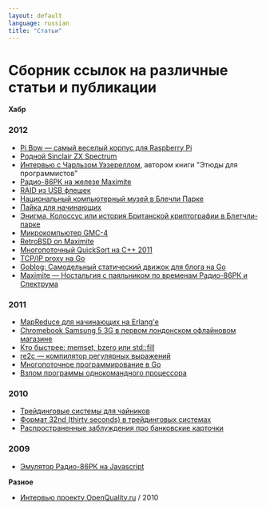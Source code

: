 ```yaml
---
layout: default
language: russian
title: "Статьи"
---
```


Сборник ссылок на различные статьи и публикации
===============================================

**Хабр**

### 2012

* [Pi Bow — самый веселый корпус для Raspberry Pi][]
* [Родной Sinclair ZX Spectrum][]
* [Интервью с Чарльзом Уэзереллом][], автором книги "Этюды для программистов"
* [Радио-86РК на железе Maximite][]
* [RAID из USB флешек][]
* [Национальный компьютерный музей в Блечли Парке][]
* [Пайка для начинающих][]
* [Энигма, Колоссус или история Британской криптографии в Блетчли-парке][]
* [Микрокомпьютер GMC-4][]
* [RetroBSD on Maximite][]
* [Многопоточный QuickSort на С++ 2011][]
* [TCP/IP proxy на Go][]
* [Goblog: Самодельный статический движок для блога на Go][]
* [Maximite — Ностальгия с паяльником по временам Радио-86РК и Спектрума][]

### 2011

* [MapReduce для начинающих на Erlang'e][]
* [Chromebook Samsung 5 3G в первом лондонском офлайновом магазине][]
* [Кто быстрее: memset, bzero или std::fill][]
* [re2c — компилятор регулярных выражений][]
* [Многопоточное программирование в Go][]
* [Взлом программы однокомандного процессора][]

### 2010

* [Трейдинговые системы для чайников][]
* [Формат 32nd (thirty seconds) в трейдинговых системах][]
* [Распространенные заблуждения про банковские карточки][]

### 2009

* [Эмулятор Радио-86РК на Javascript][]

**Разное**

* [Интервью проекту OpenQuality.ru][] / 2010

[Интервью проекту OpenQuality.ru]: http://experience.openquality.ru/alexander-demin-interview/

[Pi Bow — самый веселый корпус для Raspberry Pi]: http://habrahabr.ru/post/155251/
[Родной Sinclair ZX Spectrum]: http://habrahabr.ru/post/150684/
[Интервью с Чарльзом Уэзереллом]: http://habrahabr.ru/post/150238/
[Радио-86РК на железе Maximite]: http://habrahabr.ru/post/150080/
[RAID из USB флешек]: http://habrahabr.ru/post/149421/
[Национальный компьютерный музей в Блечли Парке]: http://habrahabr.ru/post/149362/
[Пайка для начинающих]: http://habrahabr.ru/post/148656/
[Энигма, Колоссус или история Британской криптографии в Блетчли-парке]: http://habrahabr.ru/post/147302/
[Микрокомпьютер GMC-4]: http://habrahabr.ru/post/147157/
[RetroBSD on Maximite]: http://habrahabr.ru/post/143679/
[Многопоточный QuickSort на С++ 2011]: http://habrahabr.ru/post/143055/
[TCP/IP proxy на Go]: http://habrahabr.ru/post/142527/
[Goblog: Самодельный статический движок для блога на Go]: http://habrahabr.ru/post/142287/
[Maximite — Ностальгия с паяльником по временам Радио-86РК и Спектрума]: http://habrahabr.ru/post/136625/
[MapReduce для начинающих на Erlang'e]: http://habrahabr.ru/post/133750/
[Chromebook Samsung 5 3G в первом лондонском офлайновом магазине]: http://habrahabr.ru/post/129584/
[Кто быстрее: memset, bzero или std::fill]: http://habrahabr.ru/post/118716/
[re2c — компилятор регулярных выражений]: http://habrahabr.ru/post/117843/
[Многопоточное программирование в Go]: http://habrahabr.ru/post/117842/
[Взлом программы однокомандного процессора]: http://habrahabr.ru/post/113406/
[Трейдинговые системы для чайников]: http://habrahabr.ru/post/86439/
[Формат 32nd (thirty seconds) в трейдинговых системах]: http://habrahabr.ru/post/83967/
[Распространенные заблуждения про банковские карточки]: http://habrahabr.ru/post/82670/
[Эмулятор Радио-86РК на Javascript]: http://habrahabr.ru/post/71144/
